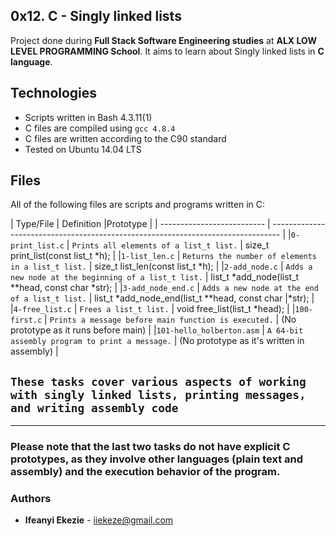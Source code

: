 ## 0x12. C - Singly linked lists ##

Project done during **Full Stack Software Engineering studies** at **ALX LOW LEVEL PROGRAMMING School**. It aims to learn about Singly linked lists in **C language**.

## Technologies
* Scripts written in Bash 4.3.11(1)
* C files are compiled using `gcc 4.8.4`
* C files are written according to the C90 standard
* Tested on Ubuntu 14.04 LTS

## Files
All of the following files are scripts and programs written in C:

| Type/File                  | Definition  |Prototype                                                           |
| -------------------------- | -------------------------------------------------------------------------------- |
|`0-print_list.c` |	`Prints all elements of a list_t list.`	| size_t print_list(const list_t *h); |
|`1-list_len.c` |	`Returns the number of elements in a list_t list.` |	size_t list_len(const list_t *h); |
|`2-add_node.c` |	`Adds a new node at the beginning of a list_t list.` |	list_t *add_node(list_t **head, const char *str); |
|`3-add_node_end.c` |	`Adds a new node at the end of a list_t list.`	| list_t *add_node_end(list_t **head, const char |*str); |
|`4-free_list.c` |	`Frees a list_t list.` |	void free_list(list_t *head); |
|`100-first.c` |	`Prints a message before main function is executed.`	| (No prototype as it runs before main) |
|`101-hello_holberton.asm` |	`A 64-bit assembly program to print a message.` |	(No prototype as it's written in assembly) |


## `These tasks cover various aspects of working with singly linked lists, printing messages, and writing assembly code`

---

### Please note that the last two tasks do not have explicit C prototypes, as they involve other languages (plain text and assembly) and the execution behavior of the program.


### Authors
* **Ifeanyi Ekezie** - [iiekeze@gmail.com](https://github.com/iiekezie)
